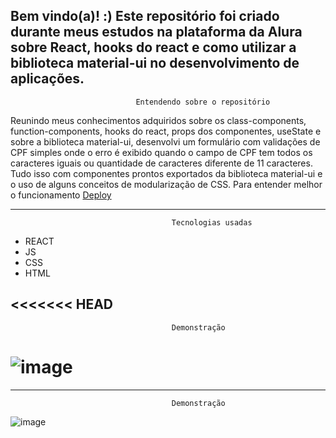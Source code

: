 <h2>
  Bem vindo(a)! :)
   Este repositório foi criado durante meus estudos na plataforma da Alura sobre React, hooks do react e como utilizar a biblioteca material-ui no desenvolvimento de aplicações.
</h2>

                                Entendendo sobre o repositório

  <div>
   Reunindo meus conhecimentos adquiridos sobre os class-components, function-components, hooks do react, props dos componentes, useState e sobre a biblioteca material-ui, desenvolvi um formulário com validações de CPF simples onde o erro é exibido quando o campo de CPF tem todos os caracteres iguais ou quantidade de caracteres diferente de 11 caracteres. Tudo isso com componentes prontos exportados da biblioteca material-ui e o uso de alguns conceitos de modularização de CSS. Para entender melhor o funcionamento <a href="https://formulario-cadastro-tan.vercel.app/"> Deploy </a>
  </div>

----------------------------------------------------------------------------------------------------------------------------------------
                                        Tecnologias usadas 
* REACT
* JS
* CSS
* HTML


<<<<<<< HEAD
---------------------------------------------------------------------------------------------------------------------------------------
                                        Demonstração

![image](https://github.com/ClaudiOmatheuuss/validacoes-react/assets/113804116/9b9d9a77-8e9a-40a8-be5a-c2823a21bfd0)
=======
----------------------------------------------------------------------------------------------------------------------------------------
                                        Demonstração

![image](https://github.com/ClaudiOmatheuuss/validacoes-react/assets/113804116/9b9d9a77-8e9a-40a8-be5a-c2823a21bfd0)
